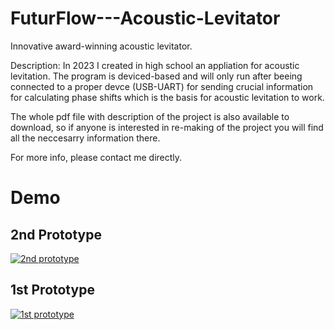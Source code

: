 # FuturFlow---Acoustic-Levitator
Innovative award-winning acoustic levitator. 

Description:
In 2023 I created in high school an appliation for acoustic levitation.
The program is deviced-based and will only run after beeing connected to 
a proper devce (USB-UART) for sending crucial information for calculating 
phase shifts which is the basis for acoustic levitation to work. 

The whole pdf file with description of the project is also available
to download, so if anyone is interested in re-making of the 
project you will find all the neccesarry information there.


For more info, please contact me directly.

# Demo
## 2nd Prototype
[![2nd prototype](https://img.youtube.com/vi/XUKNI5owW9Q/maxresdefault.jpg)](https://www.youtube.com/watch?v=XUKNI5owW9Q)

## 1st Prototype
[![1st prototype](https://img.youtube.com/vi/3aWvUZZAy_Y/maxresdefault.jpg)](https://www.youtube.com/watch?v=3aWvUZZAy_Y)
